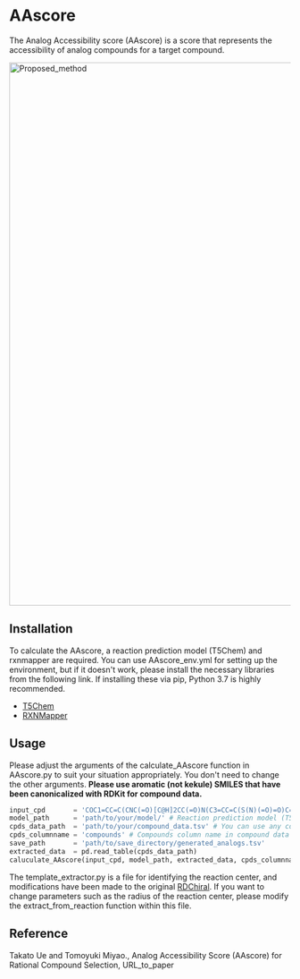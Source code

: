 # AAscore
The Analog Accessibility score (AAscore) is a score that represents the accessibility of analog compounds for a target compound.

<img width="971" alt="Proposed_method" src="https://github.com/U-T100/AAscore/assets/48980320/28d75952-99a3-4fe8-8d71-3496baa2f35f">

## Installation
To calculate the AAscore, a reaction prediction model (T5Chem) and rxnmapper are required. You can use AAscore_env.yml for setting up the environment, but if it doesn't work, please install the necessary libraries from the following link. If installing these via pip, Python 3.7 is highly recommended.
- [T5Chem](https://github.com/HelloJocelynLu/t5chem)
- [RXNMapper](https://github.com/rxn4chemistry/rxnmapper)

## Usage
Please adjust the arguments of the calculate_AAscore function in AAscore.py to suit your situation appropriately. You don't need to change the other arguments. **Please use aromatic (not kekule) SMILES that have been canonicalized with RDKit for compound data.**
~~~python
input_cpd       = 'COC1=CC=C(CNC(=O)[C@H]2CC(=O)N(C3=CC=C(S(N)(=O)=O)C=C3)[C@@H]2C2=CC=C(Cl)C=C2)C=C1' # Target compound for calculating AAscore
model_path      = 'path/to/your/model/' # Reaction prediction model (T5Chem) path
cpds_data_path  = 'path/to/your/compound_data.tsv' # You can use any compound data for searching candidate reactants
cpds_columnname = 'compounds' # Compounds column name in compound data
save_path       = 'path/to/save_directory/generated_analogs.tsv'
extracted_data  = pd.read_table(cpds_data_path)
caluculate_AAscore(input_cpd, model_path, extracted_data, cpds_columnname, used_reactants_num=7, save_analogs=True, save_path=save_path)
~~~
The template_extractor.py is a file for identifying the reaction center, and modifications have been made to the original [RDChiral](https://github.com/connorcoley/rdchiral). If you want to change parameters such as the radius of the reaction center, please modify the extract_from_reaction function within this file.

## Reference
Takato Ue and Tomoyuki Miyao., Analog Accessibility Score (AAscore) for Rational Compound Selection, URL_to_paper
